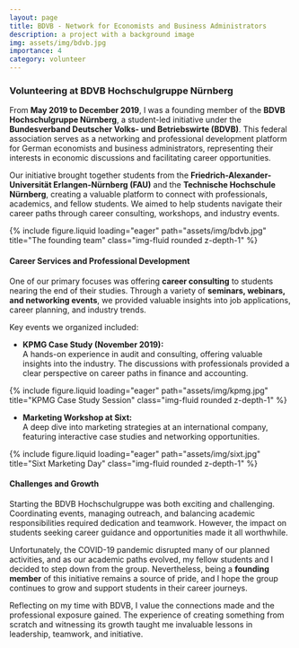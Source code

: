 ```yaml
---
layout: page
title: BDVB - Network for Economists and Business Administrators
description: a project with a background image
img: assets/img/bdvb.jpg
importance: 4
category: volunteer
---
```


### Volunteering at BDVB Hochschulgruppe Nürnberg

From **May 2019 to December 2019**, I was a founding member of the **BDVB Hochschulgruppe Nürnberg**, a student-led initiative under the **Bundesverband Deutscher Volks- und Betriebswirte (BDVB)**. This federal association serves as a networking and professional development platform for German economists and business administrators, representing their interests in economic discussions and facilitating career opportunities.

Our initiative brought together students from the **Friedrich-Alexander-Universität Erlangen-Nürnberg (FAU)** and the **Technische Hochschule Nürnberg**, creating a valuable platform to connect with professionals, academics, and fellow students. We aimed to help students navigate their career paths through career consulting, workshops, and industry events.

<div class="row">
    <div class="col-sm mt-3 mt-md-0">
        {% include figure.liquid loading="eager" path="assets/img/bdvb.jpg" title="The founding team" class="img-fluid rounded z-depth-1" %}
    </div>
</div>

#### Career Services and Professional Development

One of our primary focuses was offering **career consulting** to students nearing the end of their studies. Through a variety of **seminars, webinars, and networking events**, we provided valuable insights into job applications, career planning, and industry trends.

Key events we organized included:

- **KPMG Case Study (November 2019):**  
  A hands-on experience in audit and consulting, offering valuable insights into the industry. The discussions with professionals provided a clear perspective on career paths in finance and accounting.

<div class="row">
    <div class="col-sm mt-3 mt-md-0">
        {% include figure.liquid loading="eager" path="assets/img/kpmg.jpg" title="KPMG Case Study Session" class="img-fluid rounded z-depth-1" %}
    </div>
</div>

- **Marketing Workshop at Sixt:**  
 A deep dive into marketing strategies at an international company, featuring interactive case studies and networking opportunities.
<div class="row">
    <div class="col-sm mt-3 mt-md-0">
        {% include figure.liquid loading="eager" path="assets/img/sixt.jpg" title="Sixt Marketing Day" class="img-fluid rounded z-depth-1" %}
    </div>
</div>

#### Challenges and Growth

Starting the BDVB Hochschulgruppe was both exciting and challenging. Coordinating events, managing outreach, and balancing academic responsibilities required dedication and teamwork. However, the impact on students seeking career guidance and opportunities made it all worthwhile.

Unfortunately, the COVID-19 pandemic disrupted many of our planned activities, and as our academic paths evolved, my fellow students and I decided to step down from the group. Nevertheless, being a **founding member** of this initiative remains a source of pride, and I hope the group continues to grow and support students in their career journeys.

Reflecting on my time with BDVB, I value the connections made and the professional exposure gained. The experience of creating something from scratch and witnessing its growth taught me invaluable lessons in leadership, teamwork, and initiative.
